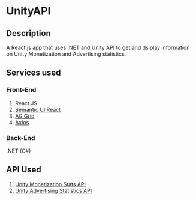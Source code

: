 # UnityAPI

## Description
A React.js app that uses .NET and Unity API to get and dsiplay information on Unity Monetization and Advertising statistics.

## Services used
### Front-End
1. React.JS
2. [Semantic UI React](https://react.semantic-ui.com/)
3. [AG Grid](https://www.ag-grid.com/react-data-grid/getting-started/)
4. [Axios](https://www.npmjs.com/package/react-axios)
### Back-End
.NET (C#)

## API Used
1. [Unity Monetization Stats API](https://docs.unity.com/ads/en-us/manual/MonetizationStatsAPI)
2. [Unity Advertising Statistics API](https://services.docs.unity.com/statistics/v1/index.html)